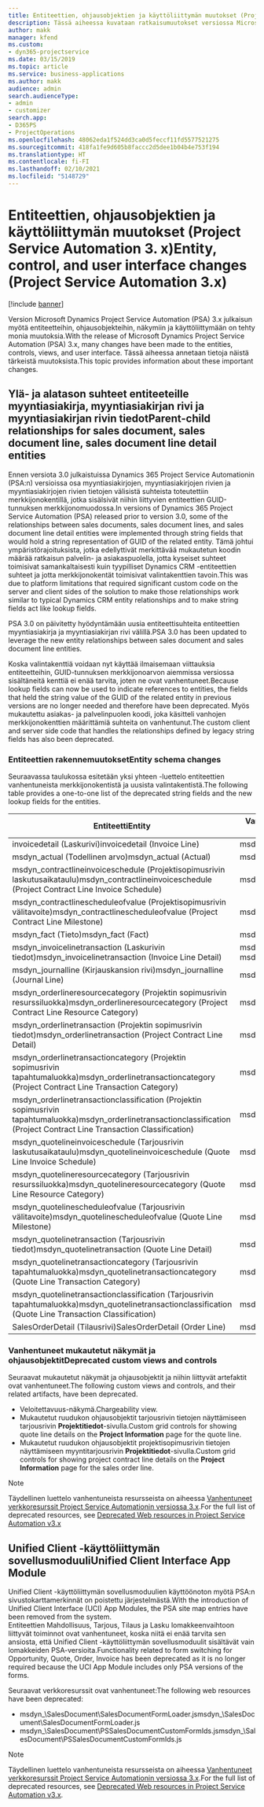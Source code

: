 ```yaml
---
title: Entiteettien, ohjausobjektien ja käyttöliittymän muutokset (Project Service Automation 3. x)
description: Tässä aiheessa kuvataan ratkaisumuutokset versiossa Microsoft Dynamics Project Service Automation 3.x.
author: makk
manager: kfend
ms.custom:
- dyn365-projectservice
ms.date: 03/15/2019
ms.topic: article
ms.service: business-applications
ms.author: makk
audience: admin
search.audienceType:
- admin
- customizer
search.app:
- D365PS
- ProjectOperations
ms.openlocfilehash: 48062eda1f524dd3ca0d5feccf11fd5577521275
ms.sourcegitcommit: 418fa1fe9d605b8faccc2d5dee1b04b4e753f194
ms.translationtype: HT
ms.contentlocale: fi-FI
ms.lasthandoff: 02/10/2021
ms.locfileid: "5148729"
---
```

# <a name="entity-control-and-user-interface-changes-project-service-automation-3x"></a><span data-ttu-id="4a891-103">Entiteettien, ohjausobjektien ja käyttöliittymän muutokset (Project Service Automation 3. x)</span><span class="sxs-lookup"><span data-stu-id="4a891-103">Entity, control, and user interface changes (Project Service Automation 3.x)</span></span>

[!include [banner](../../includes/psa-now-project-operations.md)]


<span data-ttu-id="4a891-104">Version Microsoft Dynamics Project Service Automation (PSA) 3.x julkaisun myötä entiteetteihin, ohjausobjekteihin, näkymiin ja käyttöliittymään on tehty monia muutoksia.</span><span class="sxs-lookup"><span data-stu-id="4a891-104">With the release of Microsoft Dynamics Project Service Automation (PSA) 3.x, many changes have been made to the entities, controls, views, and user interface.</span></span> <span data-ttu-id="4a891-105">Tässä aiheessa annetaan tietoja näistä tärkeistä muutoksista.</span><span class="sxs-lookup"><span data-stu-id="4a891-105">This topic provides information about these important changes.</span></span>

## <a name="parent-child-relationships-for-sales-document-sales-document-line-sales-document-line-detail-entities"></a><span data-ttu-id="4a891-106">Ylä- ja alatason suhteet entiteeteille myyntiasiakirja, myyntiasiakirjan rivi ja myyntiasiakirjan rivin tiedot</span><span class="sxs-lookup"><span data-stu-id="4a891-106">Parent-child relationships for sales document, sales document line, sales document line detail entities</span></span>
<span data-ttu-id="4a891-107">Ennen versiota 3.0 julkaistuissa Dynamics 365 Project Service Automationin (PSA:n) versioissa osa myyntiasiakirjojen, myyntiasiakirjojen rivien ja myyntiasiakirjojen rivien tietojen välisistä suhteista toteutettiin merkkijonokentillä, jotka sisälsivät niihin liittyvien entiteettien GUID-tunnuksen merkkijonomuodossa.</span><span class="sxs-lookup"><span data-stu-id="4a891-107">In versions of Dynamics 365 Project Service Automation (PSA) released prior to version 3.0, some of the relationships between sales documents, sales document lines, and sales document line detail entities were implemented through string fields that would hold a string representation of GUID of the related entity.</span></span> <span data-ttu-id="4a891-108">Tämä johtui ympäristörajoituksista, jotka edellyttivät merkittävää mukautetun koodin määrää ratkaisun palvelin- ja asiakaspuolella, jotta kyseiset suhteet toimisivat samankaltaisesti kuin tyypilliset Dynamics CRM -entiteettien suhteet ja jotta merkkijonokentät toimisivat valintakenttien tavoin.</span><span class="sxs-lookup"><span data-stu-id="4a891-108">This was due to platform limitations that required significant custom code on the server and client sides of the solution to make those relationships work similar to typical Dynamics CRM entity relationships and to make string fields act like lookup fields.</span></span>

<span data-ttu-id="4a891-109">PSA 3.0 on päivitetty hyödyntämään uusia entiteettisuhteita entiteettien myyntiasiakirja ja myyntiasiakirjan rivi välillä.</span><span class="sxs-lookup"><span data-stu-id="4a891-109">PSA 3.0 has been updated to leverage the new entity relationships between sales document and sales document line entities.</span></span>

<span data-ttu-id="4a891-110">Koska valintakenttiä voidaan nyt käyttää ilmaisemaan viittauksia entiteetteihin, GUID-tunnuksen merkkijonoarvon aiemmissa versiossa sisältäneitä kenttiä ei enää tarvita, joten ne ovat vanhentuneet.</span><span class="sxs-lookup"><span data-stu-id="4a891-110">Because lookup fields can now be used to indicate references to entities, the fields that held the string value of the GUID of the related entity in previous versions are no longer needed and therefore have been deprecated.</span></span> <span data-ttu-id="4a891-111">Myös mukautettu asiakas- ja palvelinpuolen koodi, joka käsitteli vanhojen merkkijonokenttien määrittämiä suhteita on vanhentunut.</span><span class="sxs-lookup"><span data-stu-id="4a891-111">The custom client and server side code that handles the relationships defined by legacy string fields has also been deprecated.</span></span>

### <a name="entity-schema-changes"></a><span data-ttu-id="4a891-112">Entiteettien rakennemuutokset</span><span class="sxs-lookup"><span data-stu-id="4a891-112">Entity schema changes</span></span>
<span data-ttu-id="4a891-113">Seuraavassa taulukossa esitetään yksi yhteen -luettelo entiteettien vanhentuneista merkkijonokentistä ja uusista valintakentistä.</span><span class="sxs-lookup"><span data-stu-id="4a891-113">The following table provides a one-to-one list of the deprecated string fields and the new lookup fields for the entities.</span></span> 

 <span data-ttu-id="4a891-114">Entiteetti</span><span class="sxs-lookup"><span data-stu-id="4a891-114">Entity</span></span> |   <span data-ttu-id="4a891-115">Vanhentunut kenttä (Merkkijono)</span><span class="sxs-lookup"><span data-stu-id="4a891-115">Deprecated field (String)</span></span> | <span data-ttu-id="4a891-116">Uusi kenttä (Valinta)</span><span class="sxs-lookup"><span data-stu-id="4a891-116">New field (Lookup)</span></span>
--- | --- | ---
<span data-ttu-id="4a891-117">invoicedetail (Laskurivi)</span><span class="sxs-lookup"><span data-stu-id="4a891-117">invoicedetail (Invoice Line)</span></span> |  <span data-ttu-id="4a891-118">msdyn_contractline</span><span class="sxs-lookup"><span data-stu-id="4a891-118">msdyn_contractline</span></span> |    <span data-ttu-id="4a891-119">msdyn_contractlineid</span><span class="sxs-lookup"><span data-stu-id="4a891-119">msdyn_contractlineid</span></span>
<span data-ttu-id="4a891-120">msdyn_actual (Todellinen arvo)</span><span class="sxs-lookup"><span data-stu-id="4a891-120">msdyn_actual (Actual)</span></span> | <span data-ttu-id="4a891-121">msdyn_salescontractline</span><span class="sxs-lookup"><span data-stu-id="4a891-121">msdyn_salescontractline</span></span> |   <span data-ttu-id="4a891-122">msdyn_salescontractlineid</span><span class="sxs-lookup"><span data-stu-id="4a891-122">msdyn_salescontractlineid</span></span>
<span data-ttu-id="4a891-123">msdyn_contractlineinvoiceschedule (Projektisopimusrivin laskutusaikataulu)</span><span class="sxs-lookup"><span data-stu-id="4a891-123">msdyn_contractlineinvoiceschedule (Project Contract Line Invoice Schedule)</span></span> |    <span data-ttu-id="4a891-124">msdyn_contractline</span><span class="sxs-lookup"><span data-stu-id="4a891-124">msdyn_contractline</span></span> |    <span data-ttu-id="4a891-125">msdyn_contractlineid</span><span class="sxs-lookup"><span data-stu-id="4a891-125">msdyn_contractlineid</span></span>
<span data-ttu-id="4a891-126">msdyn_contractlinescheduleofvalue (Projektisopimusrivin välitavoite)</span><span class="sxs-lookup"><span data-stu-id="4a891-126">msdyn_contractlinescheduleofvalue (Project Contract Line Milestone)</span></span> |   <span data-ttu-id="4a891-127">msdyn_contractline</span><span class="sxs-lookup"><span data-stu-id="4a891-127">msdyn_contractline</span></span> |    <span data-ttu-id="4a891-128">msdyn_contractlineid</span><span class="sxs-lookup"><span data-stu-id="4a891-128">msdyn_contractlineid</span></span>
<span data-ttu-id="4a891-129">msdyn_fact (Tieto)</span><span class="sxs-lookup"><span data-stu-id="4a891-129">msdyn_fact (Fact)</span></span> | <span data-ttu-id="4a891-130">msdyn_salescontractline</span><span class="sxs-lookup"><span data-stu-id="4a891-130">msdyn_salescontractline</span></span> |   <span data-ttu-id="4a891-131">msdyn_salescontractlineid</span><span class="sxs-lookup"><span data-stu-id="4a891-131">msdyn_salescontractlineid</span></span>
<span data-ttu-id="4a891-132">msdyn_invoicelinetransaction (Laskurivin tiedot)</span><span class="sxs-lookup"><span data-stu-id="4a891-132">msdyn_invoicelinetransaction (Invoice Line Detail)</span></span> | <span data-ttu-id="4a891-133">msdyn_invoiceline</span><span class="sxs-lookup"><span data-stu-id="4a891-133">msdyn_invoiceline</span></span> <br> <span data-ttu-id="4a891-134">msdyn_salescontractline</span><span class="sxs-lookup"><span data-stu-id="4a891-134">msdyn_salescontractline</span></span> | <span data-ttu-id="4a891-135">msdyn_invoicelineid</span><span class="sxs-lookup"><span data-stu-id="4a891-135">msdyn_invoicelineid</span></span> <br> <span data-ttu-id="4a891-136">msdyn_salescontractlineid</span><span class="sxs-lookup"><span data-stu-id="4a891-136">msdyn_salescontractlineid</span></span>
<span data-ttu-id="4a891-137">msdyn_journalline (Kirjauskansion rivi)</span><span class="sxs-lookup"><span data-stu-id="4a891-137">msdyn_journalline (Journal Line)</span></span> |  <span data-ttu-id="4a891-138">msdyn_salescontractline</span><span class="sxs-lookup"><span data-stu-id="4a891-138">msdyn_salescontractline</span></span> |   <span data-ttu-id="4a891-139">msdyn_salescontractlineid</span><span class="sxs-lookup"><span data-stu-id="4a891-139">msdyn_salescontractlineid</span></span>
<span data-ttu-id="4a891-140">msdyn_orderlineresourcecategory (Projektin sopimusrivin resurssiluokka)</span><span class="sxs-lookup"><span data-stu-id="4a891-140">msdyn_orderlineresourcecategory (Project Contract Line Resource Category)</span></span> | <span data-ttu-id="4a891-141">msdyn_salescontractline</span><span class="sxs-lookup"><span data-stu-id="4a891-141">msdyn_salescontractline</span></span> |   <span data-ttu-id="4a891-142">msdyn_contractlineid</span><span class="sxs-lookup"><span data-stu-id="4a891-142">msdyn_contractlineid</span></span>
<span data-ttu-id="4a891-143">msdyn_orderlinetransaction (Projektin sopimusrivin tiedot)</span><span class="sxs-lookup"><span data-stu-id="4a891-143">msdyn_orderlinetransaction (Project Contract Line Detail)</span></span> | <span data-ttu-id="4a891-144">msdyn_salescontractline</span><span class="sxs-lookup"><span data-stu-id="4a891-144">msdyn_salescontractline</span></span> |   <span data-ttu-id="4a891-145">msdyn_salescontractlineid</span><span class="sxs-lookup"><span data-stu-id="4a891-145">msdyn_salescontractlineid</span></span>
<span data-ttu-id="4a891-146">msdyn_orderlinetransactioncategory (Projektin sopimusrivin tapahtumaluokka)</span><span class="sxs-lookup"><span data-stu-id="4a891-146">msdyn_orderlinetransactioncategory (Project Contract Line Transaction Category)</span></span> |   <span data-ttu-id="4a891-147">msdyn_contractline</span><span class="sxs-lookup"><span data-stu-id="4a891-147">msdyn_contractline</span></span> |    <span data-ttu-id="4a891-148">msdyn_contractlineid</span><span class="sxs-lookup"><span data-stu-id="4a891-148">msdyn_contractlineid</span></span>
<span data-ttu-id="4a891-149">msdyn_orderlinetransactionclassification (Projektin sopimusrivin tapahtumaluokka)</span><span class="sxs-lookup"><span data-stu-id="4a891-149">msdyn_orderlinetransactionclassification (Project Contract Line Transaction Classification)</span></span> |   <span data-ttu-id="4a891-150">msdyn_contractline</span><span class="sxs-lookup"><span data-stu-id="4a891-150">msdyn_contractline</span></span> |    <span data-ttu-id="4a891-151">msdyn_contractlineid</span><span class="sxs-lookup"><span data-stu-id="4a891-151">msdyn_contractlineid</span></span>
<span data-ttu-id="4a891-152">msdyn_quotelineinvoiceschedule (Tarjousrivin laskutusaikataulu)</span><span class="sxs-lookup"><span data-stu-id="4a891-152">msdyn_quotelineinvoiceschedule (Quote Line Invoice Schedule)</span></span> |  <span data-ttu-id="4a891-153">msdyn_quoteline</span><span class="sxs-lookup"><span data-stu-id="4a891-153">msdyn_quoteline</span></span> |   <span data-ttu-id="4a891-154">msdyn_quotelineid</span><span class="sxs-lookup"><span data-stu-id="4a891-154">msdyn_quotelineid</span></span>
<span data-ttu-id="4a891-155">msdyn_quotelineresourcecategory (Tarjousrivin resurssiluokka)</span><span class="sxs-lookup"><span data-stu-id="4a891-155">msdyn_quotelineresourcecategory (Quote Line Resource Category)</span></span> |    <span data-ttu-id="4a891-156">msdyn_quoteline</span><span class="sxs-lookup"><span data-stu-id="4a891-156">msdyn_quoteline</span></span> |   <span data-ttu-id="4a891-157">msdyn_quotelineid</span><span class="sxs-lookup"><span data-stu-id="4a891-157">msdyn_quotelineid</span></span>
<span data-ttu-id="4a891-158">msdyn_quotelinescheduleofvalue (Tarjousrivin välitavoite)</span><span class="sxs-lookup"><span data-stu-id="4a891-158">msdyn_quotelinescheduleofvalue (Quote Line Milestone)</span></span> | <span data-ttu-id="4a891-159">msdyn_quoteline</span><span class="sxs-lookup"><span data-stu-id="4a891-159">msdyn_quoteline</span></span> |   <span data-ttu-id="4a891-160">msdyn_quotelineid</span><span class="sxs-lookup"><span data-stu-id="4a891-160">msdyn_quotelineid</span></span>
<span data-ttu-id="4a891-161">msdyn_quotelinetransaction (Tarjousrivin tiedot)</span><span class="sxs-lookup"><span data-stu-id="4a891-161">msdyn_quotelinetransaction (Quote Line Detail)</span></span> |    <span data-ttu-id="4a891-162">msdyn_quoteline</span><span class="sxs-lookup"><span data-stu-id="4a891-162">msdyn_quoteline</span></span> |   <span data-ttu-id="4a891-163">msdyn_quotelineid</span><span class="sxs-lookup"><span data-stu-id="4a891-163">msdyn_quotelineid</span></span>
<span data-ttu-id="4a891-164">msdyn_quotelinetransactioncategory (Tarjousrivin tapahtumaluokka)</span><span class="sxs-lookup"><span data-stu-id="4a891-164">msdyn_quotelinetransactioncategory (Quote Line Transaction Category)</span></span> |  <span data-ttu-id="4a891-165">msdyn_quoteline</span><span class="sxs-lookup"><span data-stu-id="4a891-165">msdyn_quoteline</span></span> |   <span data-ttu-id="4a891-166">msdyn_quotelineid</span><span class="sxs-lookup"><span data-stu-id="4a891-166">msdyn_quotelineid</span></span>
<span data-ttu-id="4a891-167">msdyn_quotelinetransactionclassification (Tarjousrivin tapahtumaluokka)</span><span class="sxs-lookup"><span data-stu-id="4a891-167">msdyn_quotelinetransactionclassification (Quote Line Transaction Classification)</span></span> |  <span data-ttu-id="4a891-168">msdyn_quoteline</span><span class="sxs-lookup"><span data-stu-id="4a891-168">msdyn_quoteline</span></span> |   <span data-ttu-id="4a891-169">msdyn_quotelineid</span><span class="sxs-lookup"><span data-stu-id="4a891-169">msdyn_quotelineid</span></span>
<span data-ttu-id="4a891-170">SalesOrderDetail (Tilausrivi)</span><span class="sxs-lookup"><span data-stu-id="4a891-170">SalesOrderDetail (Order Line)</span></span> | <span data-ttu-id="4a891-171">msdyn_quotelineid</span><span class="sxs-lookup"><span data-stu-id="4a891-171">msdyn_quotelineid</span></span> | <span data-ttu-id="4a891-172">msdyn_quoteline</span><span class="sxs-lookup"><span data-stu-id="4a891-172">msdyn_quoteline</span></span> 

### <a name="deprecated-custom-views-and-controls"></a><span data-ttu-id="4a891-173">Vanhentuneet mukautetut näkymät ja ohjausobjektit</span><span class="sxs-lookup"><span data-stu-id="4a891-173">Deprecated custom views and controls</span></span>
<span data-ttu-id="4a891-174">Seuraavat mukautetut näkymät ja ohjausobjektit ja niihin liittyvät artefaktit ovat vanhentuneet.</span><span class="sxs-lookup"><span data-stu-id="4a891-174">The following custom views and controls, and their related artifacts, have been deprecated.</span></span>

- <span data-ttu-id="4a891-175">Veloitettavuus-näkymä.</span><span class="sxs-lookup"><span data-stu-id="4a891-175">Chargeability view.</span></span>
- <span data-ttu-id="4a891-176">Mukautetut ruudukon ohjausobjektit tarjousrivin tietojen näyttämiseen tarjousrivin **Projektitiedot**-sivulla.</span><span class="sxs-lookup"><span data-stu-id="4a891-176">Custom grid controls for showing quote line details on the **Project Information** page for the quote line.</span></span>
- <span data-ttu-id="4a891-177">Mukautetut ruudukon ohjausobjektit projektisopimusrivin tietojen näyttämiseen myyntitarjousrivin **Projektitiedot**-sivulla.</span><span class="sxs-lookup"><span data-stu-id="4a891-177">Custom grid controls for showing project contract line details on the **Project Information** page for the sales order line.</span></span>

> [!NOTE]
> <span data-ttu-id="4a891-178">Täydellinen luettelo vanhentuneista resursseista on aiheessa [Vanhentuneet verkkoresurssit Project Service Automationin versiossa 3.x](../developer-guides/web-resources-deprecated-v3.x.md).</span><span class="sxs-lookup"><span data-stu-id="4a891-178">For the full list of deprecated resources, see [Deprecated Web resources in Project Service Automation v3.x](../developer-guides/web-resources-deprecated-v3.x.md)</span></span>

## <a name="unified-client-interface-app-module"></a><span data-ttu-id="4a891-179">Unified Client -käyttöliittymän sovellusmoduuli</span><span class="sxs-lookup"><span data-stu-id="4a891-179">Unified Client Interface App Module</span></span>
<span data-ttu-id="4a891-180">Unified Client -käyttöliittymän sovellusmoduulien käyttöönoton myötä PSA:n sivustokarttamerkinnät on poistettu järjestelmästä.</span><span class="sxs-lookup"><span data-stu-id="4a891-180">With the introduction of Unified Client Interface (UCI) App Modules, the PSA site map entries have been removed from the system.</span></span>  
<span data-ttu-id="4a891-181">Entiteettien Mahdollisuus, Tarjous, Tilaus ja Lasku lomakkeenvaihtoon liittyvät toiminnot ovat vanhentuneet, koska niitä ei enää tarvita sen ansiosta, että Unified Client -käyttöliittymän sovellusmoduulit sisältävät vain lomakkeiden PSA-versioita.</span><span class="sxs-lookup"><span data-stu-id="4a891-181">Functionality related to form switching for Opportunity, Quote, Order, Invoice has been deprecated as it is no longer required because the UCI App Module includes only PSA versions of the forms.</span></span>  

<span data-ttu-id="4a891-182">Seuraavat verkkoresurssit ovat vanhentuneet:</span><span class="sxs-lookup"><span data-stu-id="4a891-182">The following web resources have been deprecated:</span></span>

- <span data-ttu-id="4a891-183">msdyn_\SalesDocument\SalesDocumentFormLoader.js</span><span class="sxs-lookup"><span data-stu-id="4a891-183">msdyn_\SalesDocument\SalesDocumentFormLoader.js</span></span>
- <span data-ttu-id="4a891-184">msdyn_\SalesDocument\PSSalesDocumentCustomFormIds.js</span><span class="sxs-lookup"><span data-stu-id="4a891-184">msdyn_\SalesDocument\PSSalesDocumentCustomFormIds.js</span></span>

> [!NOTE]
> <span data-ttu-id="4a891-185">Täydellinen luettelo vanhentuneista resursseista on aiheessa [Vanhentuneet verkkoresurssit Project Service Automationin versiossa 3.x](../developer-guides/web-resources-deprecated-v3.x.md).</span><span class="sxs-lookup"><span data-stu-id="4a891-185">For the full list of deprecated resources, see [Deprecated Web resources in Project Service Automation v3.x](../developer-guides/web-resources-deprecated-v3.x.md).</span></span>


